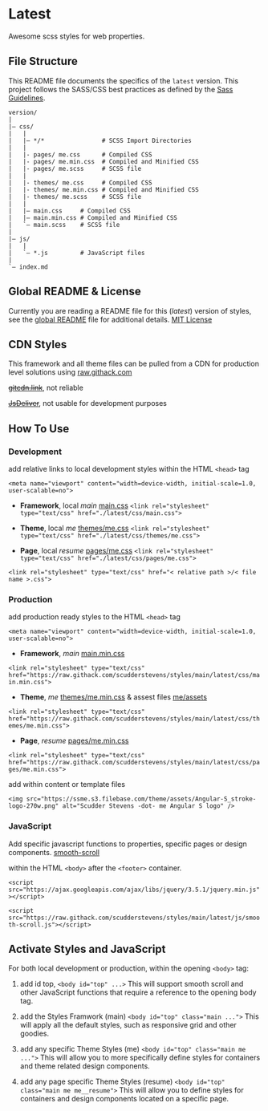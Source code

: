 # Latest
Awesome scss styles for web properties.

## File Structure
This README file documents the specifics of the `latest` version. This project follows the SASS/CSS best practices as defined by the [Sass Guidelines](https://sass-guidelin.es/#architecture).

~~~
version/
|
|– css/
|   |
|   |– */*                # SCSS Import Directories
|   |
|   |- pages/ me.css      # Compiled CSS
|   |- pages/ me.min.css  # Compiled and Minified CSS
|   |- pages/ me.scss     # SCSS file
|   |
|   |- themes/ me.css     # Compiled CSS
|   |- themes/ me.min.css # Compiled and Minified CSS
|   |- themes/ me.scss    # SCSS file
|   |
|   |– main.css     # Compiled CSS
|   |– main.min.css # Compiled and Minified CSS
|   `– main.scss    # SCSS file
|
|– js/
|   |
|   `– *.js         # JavaScript files
|
`– index.md
~~~

## Global README & License
Currently you are reading a README file for this (_latest_) version of styles, see the [global README](../index.md) file for additional details. [MIT License](../LICENSE)

## CDN Styles
This framework and all theme files can be pulled from a CDN for production level solutions using 
[raw.githack.com](https://raw.githack.com/ "serves raw files directly from GitHub, Bitbucket or GitLab with proper Content-Type headers")

~~[gitcdn.link](https://min.gitcdn.link/ "CDN for GitRepos")~~, not reliable

~~[JsDeliver](https://www.jsdelivr.com/ "A free CDN for Open Source")~~, not usable for development purposes

## How To Use
### Development
add relative links to local development styles within the HTML `<head>` tag

`<meta name="viewport" content="width=device-width, initial-scale=1.0, user-scalable=no">`

- **Framework**, local _main_ [main.css](https://raw.githack.com/scudderstevens/styles/main/latest/css/main.css "universal building blocks")
`<link rel="stylesheet" type="text/css" href="./latest/css/main.css">`

- **Theme**, local _me_ [themes/me.css](https://min.gitcdn.link/repo/scudderstevens/styles/main/latest/css/themes/me.css "scudderstevens.me")
`<link rel="stylesheet" type="text/css" href="./latest/css/themes/me.css">`

- **Page**, local _resume_ [pages/me.css](https://min.gitcdn.link/repo/scudderstevens/styles/main/latest/css/pages/me.css "scudderstevens.me/resume")
`<link rel="stylesheet" type="text/css" href="./latest/css/pages/me.css">`

`<link rel="stylesheet" type="text/css" href="< relative path >/< file name >.css">`

### Production
add production ready styles to the HTML `<head>` tag

`<meta name="viewport" content="width=device-width, initial-scale=1.0, user-scalable=no">`

- **Framework**, _main_ [main.min.css](https://rawcdn.githack.com/scudderstevens/styles/34485f1e104c88ed7428d65f52a980e1e301dcb7/latest/css/main.min.css "universal building blocks")

`<link rel="stylesheet" type="text/css" href="https://raw.githack.com/scudderstevens/styles/main/latest/css/main.min.css">`

- **Theme**, _me_ [themes/me.min.css](https://min.gitcdn.link/repo/scudderstevens/styles/main/latest/css/themes/me.min.css "scudderstevens.me")
& assest files [me/assets](https://filebase.com/buckets/ssme/theme/assets/ "scudderstevens.me theme asset files")

`<link rel="stylesheet" type="text/css" href="https://raw.githack.com/scudderstevens/styles/main/latest/css/themes/me.min.css">`

- **Page**, _resume_ [pages/me.min.css](https://min.gitcdn.link/repo/scudderstevens/styles/main/latest/css/pages/me.min.css "scudderstevens.me/resume")

`<link rel="stylesheet" type="text/css" href="https://raw.githack.com/scudderstevens/styles/main/latest/css/pages/me.min.css">`

add within content or template files

`<img src="https://ssme.s3.filebase.com/theme/assets/Angular-S_stroke-logo-270w.png" alt="Scudder Stevens -dot- me Angular S logo" />`

### JavaScript
Add specific javascript functions to properties, specific pages or design components.
[smooth-scroll](https://raw.githack.com/scudderstevens/styles/main/latest/js/smooth-scroll.js)

within the HTML `<body>` after the `<footer>` container.

`<script src="https://ajax.googleapis.com/ajax/libs/jquery/3.5.1/jquery.min.js"></script>`

`<script src="https://raw.githack.com/scudderstevens/styles/main/latest/js/smooth-scroll.js"></script>`

## Activate Styles and JavaScript
For both local development or production, within the opening `<body>` tag:

1. add id top,
`<body id="top" ...>`
This will support smooth scroll and other JavaScript functions that require a reference to the opening body tag.

2. add the Styles Framwork (main)
`<body id="top" class="main ...">`
This will apply all the default styles, such as responsive grid and other goodies.

3. add any specific Theme Styles (me)
`<body id="top" class="main me ...">`
This will allow you to more specifically define styles for containers and theme related design components.

4. add any page specific Theme Styles (resume)
`<body id="top" class="main me me__resume">`
This will allow you to define styles for containers and design components located on a specific page.